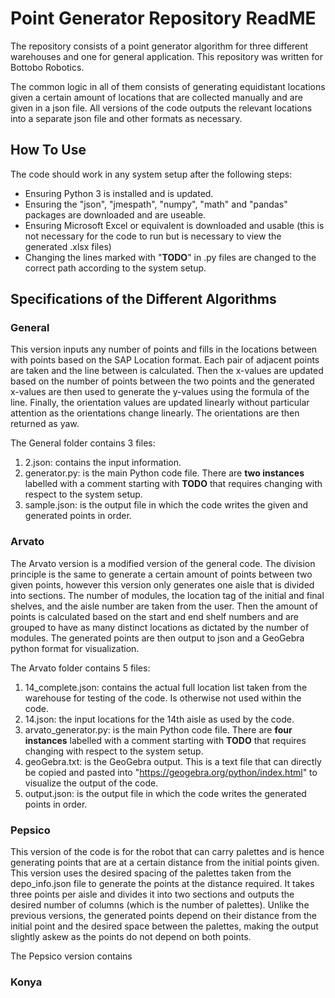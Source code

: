 # Point Generator Repository ReadME
The repository consists of a point generator algorithm for three different warehouses and one for general application. This repository was written for Bottobo Robotics.

The common logic in all of them consists of generating equidistant locations given a certain amount of locations that are collected manually and are given in a json file. All versions of the code outputs the relevant locations into a separate json file and other formats as necessary.

## How To Use
The code should work in any system setup after the following steps:
- Ensuring Python 3 is installed and is updated.
- Ensuring the "json", "jmespath", "numpy", "math" and "pandas" packages are downloaded and are useable.
- Ensuring Microsoft Excel or equivalent is downloaded and usable (this is not necessary for the code to run but is necessary to view the generated .xlsx files)
- Changing the lines marked with "**TODO**" in .py files are changed to the correct path according to the system setup.

## Specifications of the Different Algorithms
### General
This version inputs any number of points and fills in the locations between with points based on the SAP Location format. Each pair of adjacent points are taken and the line between is calculated. Then the x-values are updated based on the number of points between the two points and the generated x-values are then used to generate the y-values using the formula of the line. Finally, the orientation values are updated linearly without particular attention as the orientations change linearly. The orientations are then returned as yaw.

The General folder contains 3 files:
1. 2.json: contains the input information.
2. generator.py: is the main Python code file. There are **two instances** labelled with a comment starting with **TODO** that requires changing with respect to the system setup.
3. sample.json: is the output file in which the code writes the given and generated points in order.
   
### Arvato
The Arvato version is a modified version of the general code. The division principle is the same to generate a certain amount of points between two given points, however this version only generates one aisle that is divided into sections. The number of modules, the location tag of the initial and final shelves, and the aisle number are taken from the user. Then the amount of points is calculated based on the start and end shelf numbers and are grouped to have as many distinct locations as dictated by the number of modules. The generated points are then output to json and a GeoGebra python format for visualization.

The Arvato folder contains 5 files:
1. 14_complete.json: contains the actual full location list taken from the warehouse for testing of the code. Is otherwise not used within the code.
2. 14.json: the input locations for the 14th aisle as used by the code.
3. arvato_generator.py: is the main Python code file. There are **four instances** labelled with a comment starting with **TODO** that requires changing with respect to the system setup.
4. geoGebra.txt: is the GeoGebra output. This is a text file that can directly be copied and pasted into "https://geogebra.org/python/index.html" to visualize the output of the code.
5. output.json:  is the output file in which the code writes the generated points in order.

### Pepsico
This version of the code is for the robot that can carry palettes and is hence generating points that are at a certain distance from the initial points given. This version uses the desired spacing of the palettes taken from the depo_info.json file to generate the points at the distance required. It takes three points per aisle and divides it into two sections and outputs the desired number of columns (which is the number of palettes). Unlike the previous versions, the generated points depend on their distance from the initial point and the desired space between the palettes, making the output slightly askew as the points do not depend on both points.

The Pepsico version contains 

### Konya
